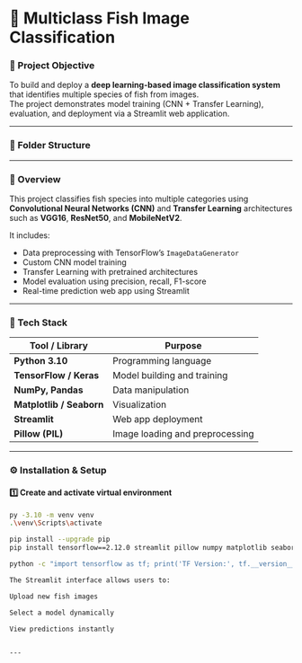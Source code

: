 # 🐠 Multiclass Fish Image Classification

### 🎯 Project Objective
To build and deploy a **deep learning-based image classification system** that identifies multiple species of fish from images.  
The project demonstrates model training (CNN + Transfer Learning), evaluation, and deployment via a Streamlit web application.

---

### 📂 Folder Structure


---

### 🧠 Overview
This project classifies fish species into multiple categories using **Convolutional Neural Networks (CNN)** and **Transfer Learning** architectures such as **VGG16**, **ResNet50**, and **MobileNetV2**.

It includes:
- Data preprocessing with TensorFlow’s `ImageDataGenerator`
- Custom CNN model training  
- Transfer Learning with pretrained architectures  
- Model evaluation using precision, recall, F1-score  
- Real-time prediction web app using Streamlit  

---

### 🧰 Tech Stack
| Tool / Library | Purpose |
|----------------|----------|
| **Python 3.10** | Programming language |
| **TensorFlow / Keras** | Model building and training |
| **NumPy, Pandas** | Data manipulation |
| **Matplotlib / Seaborn** | Visualization |
| **Streamlit** | Web app deployment |
| **Pillow (PIL)** | Image loading and preprocessing |

---

### ⚙️ Installation & Setup

#### 1️⃣ Create and activate virtual environment
```bash
py -3.10 -m venv venv
.\venv\Scripts\activate

pip install --upgrade pip
pip install tensorflow==2.12.0 streamlit pillow numpy matplotlib seaborn pandas scikit-learn

python -c "import tensorflow as tf; print('TF Version:', tf.__version__)"

The Streamlit interface allows users to:

Upload new fish images

Select a model dynamically

View predictions instantly


---



